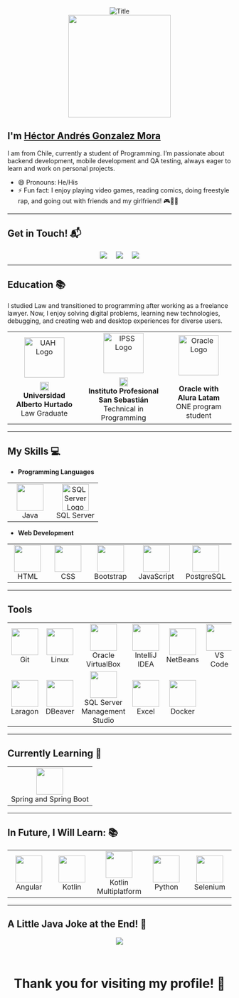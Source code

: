 <div align="center">
  <img src="https://readme-typing-svg.herokuapp.com?font=Architects+Daughter&color=%2338C2FF&size=50&center=true&vCenter=true&height=60&width=600&lines=Welcome+to+my+profile!" alt="Title">
</div>

<div align="center">
  <img src="https://darkbyteblog.wordpress.com/wp-content/uploads/2010/12/holamundo-consola.jpg" height="230" />
</div>

## I'm <a href="https://github.com/HectorAGM">Héctor Andrés Gonzalez Mora</a> 
I am from Chile, currently a student of Programming. I’m passionate about backend development, mobile development and QA testing, always eager to learn and work on personal projects.

- 😄 Pronouns: He/His
- ⚡ Fun fact: I enjoy playing video games, reading comics, doing freestyle rap, and going out with friends and my girlfriend! 🎮🎤📖

<hr>

## Get in Touch! 📬
<p align="center">
<a href="https://www.linkedin.com/in/hectoryefc/" target="blank"><img align="center" src="https://img.shields.io/badge/Hector Gonzalez Mora-0077B5?style=for-the-badge&logo=linkedin&logoColor=white" /></a> &nbsp;&nbsp;&nbsp;  
<a href="mailto:hhector.agm@gmail.com" target="blank"><img align="center" src="https://img.shields.io/badge/hhector.agm@gmail.com-D14836?style=for-the-badge&logo=gmail&logoColor=white" /></a>    &nbsp;&nbsp;&nbsp;       
<a href="https://github.com/hectorgm26" target="blank"><img align="center" src="https://img.shields.io/badge/HectorAGM-8A2BE2?style=for-the-badge&logo=github&logoColor=white" /></a>
</p>

<hr>

## Education 📚
I studied Law and transitioned to programming after working as a freelance lawyer. Now, I enjoy solving digital problems, learning new technologies, debugging, and creating web and desktop experiences for diverse users.

<div align="center">
  <table style="margin-left: auto; margin-right: auto;">
    <tr>
      <td align="center">
        <img src="https://i.imgur.com/lFACOpG.png" width="90" alt="UAH Logo"/><br>
        <img src="https://upload.wikimedia.org/wikipedia/commons/thumb/7/78/Flag_of_Chile.svg/640px-Flag_of_Chile.svg.png" height="20" alt="Chile Flag" style="margin-top: 10px;"/><br>
        <strong>Universidad Alberto Hurtado</strong><br>Law Graduate
      </td>
      <td align="center">
        <img src="https://i.imgur.com/WaVuyQv.png" width="90" alt="IPSS Logo"/><br>
        <img src="https://upload.wikimedia.org/wikipedia/commons/thumb/7/78/Flag_of_Chile.svg/640px-Flag_of_Chile.svg.png" height="20" alt="Chile Flag" style="margin-top: 10px;"/><br>
        <strong>Instituto Profesional San Sebastián</strong><br>Technical in Programming
      </td>
      <td align="center">
        <img src="https://i.imgur.com/76RQWm0.png" width="90" alt="Oracle Logo"/><br>
        <br>
        <strong>Oracle with Alura Latam</strong><br>ONE program student
      </td>
    </tr>
  </table>
</div>

<hr>

## My Skills :computer:

- **Programming Languages**
<table>
<tbody>
 <tr>
<td align="center" width="50%">
<img height=60px src="https://skillicons.dev/icons?i=java"> <br>Java
</td>
<td align="center" width="50%">
<img height=60px src="https://i.pinimg.com/originals/3e/55/df/3e55dfb0980956b42cac768b740cdad6.png" alt="SQL Server Logo"/><br>SQL Server
</td>
</tr>
</tbody>
</table>

- **Web Development**
<table>
<tbody>
 <tr>
<td align="center" width="16%">
<img height=60px src="https://skillicons.dev/icons?i=html"> <br>HTML
</td>
<td align="center" width="16%">
<img height=60px src="https://skillicons.dev/icons?i=css"> <br>CSS
</td>
<td align="center" width="16%">
<img height=60px src="https://skillicons.dev/icons?i=bootstrap"> <br>Bootstrap
</td>
<td align="center" width="16%">
<img height=60px src="https://skillicons.dev/icons?i=javascript"> <br>JavaScript
</td>
<td align="center" width="16%">
<img height=60px src="https://skillicons.dev/icons?i=postgresql"> <br>PostgreSQL
</td>
</tr>
</tbody>
</table>


<hr>

## Tools 
<table>
<tbody>
  <tr>
    <td align="center" width="8%">
      <img src="https://skillicons.dev/icons?i=git" height="60px"/><br>Git
    </td>
    <td align="center" width="8%">
      <img src="https://skillicons.dev/icons?i=linux" height="60px"/><br>Linux
    </td>
    <td align="center" width="8%">
      <img src="https://upload.wikimedia.org/wikipedia/commons/d/d5/Virtualbox_logo.png" height="60px"/><br>Oracle VirtualBox
    </td>
    <td align="center" width="8%">
      <img src="https://skillicons.dev/icons?i=idea" height="60px"/><br>IntelliJ IDEA
    </td>
    <td align="center" width="8%">
      <img src="https://upload.wikimedia.org/wikipedia/commons/9/98/Apache_NetBeans_Logo.svg" height="60px"/><br>NetBeans
    </td>
    <td align="center" width="8%">
      <img src="https://skillicons.dev/icons?i=vscode" height="60px"/><br>VS Code
    </td>
    <td align="center" width="8%">
      <img src="https://img.icons8.com/color/48/000000/trello.png" height="60px"/><br>Trello
    </td>
  </tr>
  <tr>
    <td align="center" width="8%">
      <img src="https://cdn.worldvectorlogo.com/logos/laragon.svg" height="60px"/><br>Laragon
    </td>
    <td align="center" width="8%">
      <img src="https://upload.wikimedia.org/wikipedia/commons/f/fd/DBeaver_logo.png" height="60px"/><br>DBeaver
    </td>
    <td align="center" width="8%">
      <img src="https://img.stackshare.io/service/7096/809746be-0b96-4af0-aa2f-5d1aeaa82658.png" height="60px"/><br>SQL Server Management Studio
    </td>
    <td align="center" width="8%">
      <img src="https://cdn2.iconfinder.com/data/icons/metro-ui-icon-set/512/Excel_15.png" height="60px"/><br>Excel
    </td>
    <td align="center" width="8%">
      <img src="https://skillicons.dev/icons?i=docker" height="60px"/><br>Docker
    </td>
  </tr>
</tbody>
</table>


<hr>

## Currently Learning :beginner:

<table>
<tbody>
 <tr>
<td align="center" width="100%">
<img height=60px src="https://skillicons.dev/icons?i=spring"> <br>Spring and Spring Boot
</td>
</tr>
</tbody>
</table>

<hr>

## In Future, I Will Learn: 📚
<table>
<tbody>
 <tr>
<td align="center" width="20%">
<img height=60px src="https://skillicons.dev/icons?i=angular"> <br>Angular
</td>
<td align="center" width="20%">
<img height=60px src="https://skillicons.dev/icons?i=kotlin"> <br>Kotlin
</td>
<td align="center" width="20%">
<img height=60px src="https://www.jetbrains.com/_assets/www/kotlin-multiplatform/parts/sections/head/hero-shape.41226a16aa9674fbb2f397f143af121c.jpg"> <br>Kotlin Multiplatform
</td>
<td align="center" width="20%">
<img height=60px src="https://skillicons.dev/icons?i=python"> <br>Python
</td>
<td align="center" width="20%">
<img height=60px src="https://skillicons.dev/icons?i=selenium"> <br>Selenium
</td>
</tr>
</tbody>
</table>

<hr>

## A Little Java Joke at the End! 🤣
<p align="center">
  <img src="https://chandruscm.wordpress.com/wp-content/uploads/2015/08/jcmmlgm.png?w=1200"/>
</p>

<br>
<h1 align="center">Thank you for visiting my profile! 🤵</h1>
<br>
